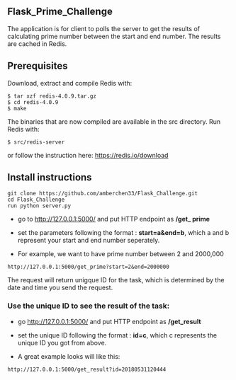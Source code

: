 ## Flask_Prime_Challenge
The application is for client to polls the server to get the results of calculating prime number between the start and end number. The results are cached in Redis. 

## Prerequisites

Download, extract and compile Redis with:

```$ wget http://download.redis.io/releases/redis-4.0.9.tar.gz
$ tar xzf redis-4.0.9.tar.gz
$ cd redis-4.0.9
$ make
```

The binaries that are now compiled are available in the src directory. Run Redis with:

```
$ src/redis-server
```
or follow the instruction here:
https://redis.io/download


## Install instructions
```
git clone https://github.com/amberchen33/Flask_Challenge.git
cd Flask_Challenge
run python server.py
```

* go to http://127.0.0.1:5000/ and put HTTP endpoint as **/get_ prime** 
* set the parameters following the format :
**start=a&end=b**, which a and b represent your start and end number seperately. 

* For example, we want to have prime number between 2 and 2000,000
```
http://127.0.0.1:5000/get_prime?start=2&end=2000000
```

The request will return unigque ID for the task, which is determined by the date and time you send the request.

### Use the unique ID to see the result of the task:
* go http://127.0.0.1:5000/ and put HTTP endpoint as **/get_result** 
* set the unique ID following the format :
**id=c**, which c represents the unique ID you got from above.

* A great example looks will like this:
```
http://127.0.0.1:5000/get_result?id=20180531120444
```

